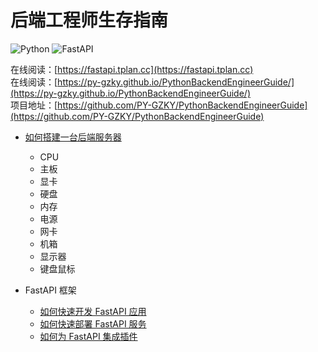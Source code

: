 # 后端工程师生存指南

![Python](https://img.shields.io/badge/Python-3.9+-blue)
![FastAPI](https://img.shields.io/badge/FastAPI-latest-green)

在线阅读：[https://fastapi.tplan.cc](https://fastapi.tplan.cc)  
在线阅读：[https://py-gzky.github.io/PythonBackendEngineerGuide/](https://py-gzky.github.io/PythonBackendEngineerGuide/)  
项目地址：[https://github.com/PY-GZKY/PythonBackendEngineerGuide](https://github.com/PY-GZKY/PythonBackendEngineerGuide)

* [如何搭建一台后端服务器](how-to-configure-fastapi-server.md)
    * CPU
    * 主板
    * 显卡
    * 硬盘
    * 内存
    * 电源
    * 网卡
    * 机箱
    * 显示器
    * 键盘鼠标

* FastAPI 框架
    * [如何快速开发 FastAPI 应用](how-to-quickly-develop-fastapi-application.md)
    * [如何快速部署 FastAPI 服务](how-to-deploy-fastapi-services.md)
    * [如何为 FastAPI 集成插件](how-to-integrate-plugins.md)

